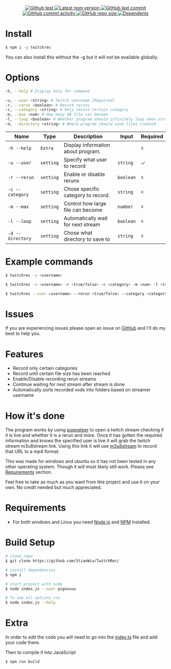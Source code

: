 <p align='center'>
    <a href="https://github.com/StianWiu/TwitchRec/actions/workflows/node.js.yml">
        <img alt="Github test" src="https://github.com/StianWiu/TwitchRec/actions/workflows/node.js.yml/badge.svg">
    </a>
    <a href='https://www.npmjs.com/package/twitchrec'>
        <img src='https://img.shields.io/npm/v/twitchrec.svg' alt='Latest npm version'>
        <img alt="GitHub last commit" src="https://img.shields.io/github/last-commit/stianwiu/twitchrec">
        <img alt="GitHub commit activity" src="https://img.shields.io/github/commit-activity/m/stianwiu/twitchrec">
        <img alt="GitHub repo size" src="https://img.shields.io/github/repo-size/stianwiu/twitchrec">
        <img src='https://img.shields.io/npm/dm/twitchrec.svg' alt='Dependents'>
    </a>
</p>

# Install

```bash
$ npm i -g twitchrec
```

You can also install this without the -g but it will not be available globally.

# Options

```bash
-h, --help # Display help for command

-u, --user <string> # Twitch username [Required]
-r, --rerun <boolean> # Record reruns
-c, --category <string> # Only record certain category
-m, --max <num> # How many GB file can become
-l, --loop <boolean> # Whether program should infinitely loop when stream is over
-d, --directory <string> # Where program should save files created
```

| **Name**         | **Type**  | **Description**                    | **Input** | **Required** |
| ---------------- | --------- | ---------------------------------- | --------- | ------------ |
| `-h --help`      | `Extra`   | Display information about program. |           | ☓            |
| `-u --user`      | `setting` | Specify what user to record        | `string ` | ✓            |
| `-r --rerun`     | `setting` | Enable or disable reruns           | `boolean` | ☓            |
| `-c --category`  | `setting` | Chose specific category to record. | `string ` | ☓            |
| `-m --max`       | `setting` | Control how large file can become  | `number ` | ☓            |
| `-l --loop`      | `setting` | Automatically wait for next stream | `boolean` | ☓            |
| `-d --directory` | `setting` | Chose what directory to save to    | `string ` | ☓            |

# Example commands

```bash
$ twitchrec -u <username>

$ twitchrec -u <username> -r <true/false> -c <category> -m <num> -l <true/false> -d <path>

$ twitchrec --user <username> --rerun <true/false> --category <category> --max <num> --loop <true/false> --directory <path>
```

# Issues

If you are experiencing issues please open an issue on [GitHub](https://github.com/StianWiu/TwitchRec/issues) and I'll do my best to help you.

# Features

- Record only certain categories
- Record until certain file size has been reached
- Enable/Disable recording rerun streams
- Continue waiting for next stream after stream is done
- Automatically sorts recorded vods into folders based on streamer username

# How it's done

The program works by using [puppeteer](https://github.com/puppeteer/puppeteer) to open a twitch stream checking if it is live and whether it is a rerun and more. Once it has gotten the required information and knows the specified user is live it will grab the twitch stream m3u8stream link. Using this link it will use [m3u8stream](https://www.npmjs.com/package/m3u8stream) to record that URL to a mp4 format.

This was made for windows and ubuntu so it has not been tested in any other operating system. Though it will most likely still work. Please see [Requirements](#requirements) section.

Feel free to take as much as you want from this project and use it on your own. No credit needed but much appreciated.

# Requirements

- For both windows and Linux you need [Node.js](https://nodejs.org/) and [NPM](https://nodejs.org/) installed.

# Build Setup

```bash
# clone repo
$ git clone https://github.com/StianWiu/TwitchRec/

# install dependencies
$ npm i

# start project with node
$ node index.js --user pignuuuu

# To see all options run
$ node index.js --help
```

# Extra

In order to edit the code you will need to go into the [index.ts](https://github.com/Pignuuu/twitch-recorder/blob/main/index.ts) file and add your code there.

Then to compile it into JavaScript

```bash
$ npm run build
```
